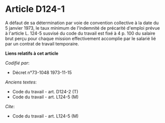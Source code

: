 # Article D124-1

A défaut de sa détermination par voie de convention collective à la date du 5 janvier 1973, le taux minimum de l'indemnité de
précarité d'emploi prévue à l'article L. 124-5 susvisé du code du travail est fixé à 4 p. 100 du salaire brut perçu pour
chaque mission effectivement accomplie par le salarié lié par un contrat de travail temporaire.

**Liens relatifs à cet article**

_Codifié par_:

  - Décret n°73-1048 1973-11-15

_Anciens textes_:

  - Code du travail - art. D124-2 (T)
  - Code du travail - art. L124-5 (M)

_Cite_:

  - Code du travail - art. L124-5 (M)
